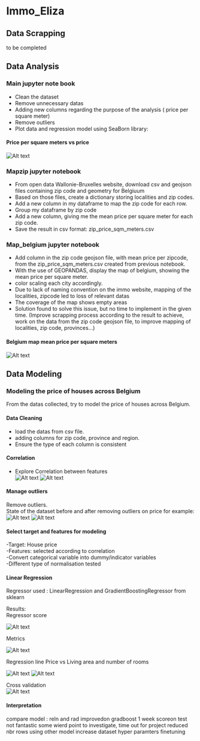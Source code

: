 # Immo_Eliza

## Data Scrapping

to be completed

## Data Analysis  

### Main jupyter note book

- Clean the dataset  
- Remove unnecessary datas  
- Adding new columns regarding the purpose of the analysis ( price per square meter)
- Remove outliers
- Plot data and regression model using SeaBorn library:

#### Price per square meters vs price

![Alt text](Graphs/PSQMvsPrice.png)  

### Mapzip jupyter notebook

- From open data Wallonie-Bruxelles website, download csv and geojson files containing zip code and geometry for Belgiuum
- Based on those files, create a dictionary storing localities and zip codes.
- Add a new column in my dataframe to map the zip code for each row.
- Group my dataframe by zip code
- Add a new column, giving me the mean price per square meter for each zip code.
- Save the result in csv format: zip_price_sqm_meters.csv

### Map_belgium jupyter notebook

- Add column in the zip code geojson file, with mean price per zipcode, from the zip_price_sqm_meters.csv created from previous notebook.  
- With the use of GEOPANDAS, display the map of belgium, showing the mean price per square meter.
- color scaling each city accordingly.
- Due to lack of naming convention on the immo website, mapping of the localities, zipcode led to loss of relevant datas
- The coverage of the map shows empty areas
- Solution found to solve this issue, but no time to implement in the given time. (Improve scrapping process according to the result to achieve, work on the data from the zip code geojson file, to improve mapping of localities, zip code, provinces...)

#### Belgium map mean price per square meters  

![Alt text](Graphs/MapBelgiumPSQM.png)

## Data Modeling

### Modeling the price of houses across Belgium

From the datas collected, try to model the price of houses across Belgium.

#### Data Cleaning

- load the datas from csv file.  
- adding columns for zip code, province and region.  
- Ensure the type of each column is consistent  

#### Correlation

- Explore Correlation between features  
![Alt text](Graphs/corr_matrix.png)
![Alt text](Graphs/corr_to_price.png)

#### Manage outliers

Remove outliers.  
State of the dataset before and after removing outliers on price for example:
![Alt text](Graphs/before_outliers-price.png)
![Alt text](Graphs/after_outliers-price.png)

#### Select target and features for modeling

-Target: House price  
-Features: selected according to correlation  
-Convert categorical variable into dummy/indicator variables  
-Different type of normalisation tested  

#### Linear Regression

Regressor used : LinearRegression and GradientBoostingRegressor from sklearn

Results:  
Regressor score

![Alt text](Graphs/Coef.png) 

Metrics

![Alt text](Graphs/Coef2.png)  

Regression line Price vs Living area and number of rooms  

![Alt text](Graphs/price_vs_Living_area.png)
![Alt text](Graphs/price_vs_rooms.png)  

Cross validation  
![Alt text](Graphs/cross_validation.png)  

#### Interpretation

compare model : reln and rad improvedon gradboost
1 week
scoreon test not fantastic
some wierd point to investigate, time out for project
reduced nbr rows
using other model
increase dataset
hyper paramters finetuning


